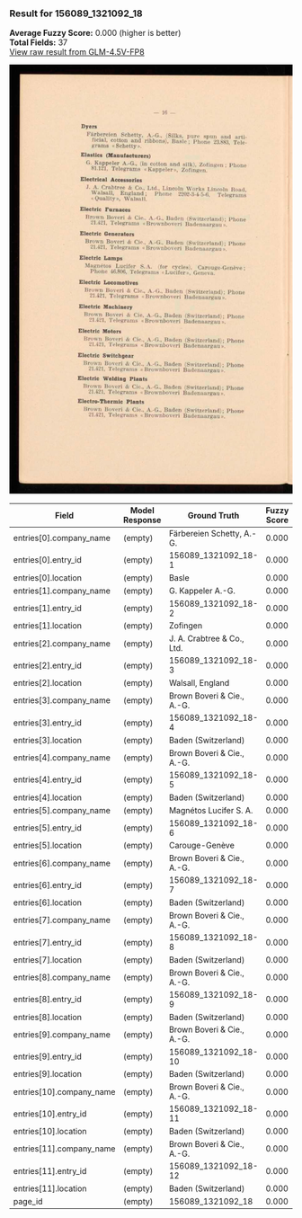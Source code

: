 ### Result for 156089_1321092_18
**Average Fuzzy Score:** 0.000 (higher is better)<br>
**Total Fields:** 37<br>
[View raw result from GLM-4.5V-FP8](https://github.com/RISE-UNIBAS/humanities_data_benchmark/blob/main/results/2025-10-28/T0392/request_T0392_156089_1321092_18.json)

<img src="https://github.com/RISE-UNIBAS/humanities_data_benchmark/blob/main/benchmarks/company_lists/images/156089_1321092_18.jpg?raw=true" alt="156089_1321092_18" width="600px">

| Field | Model Response | Ground Truth | Fuzzy Score | Match |
|-------|----------------|--------------|-------------|-------|
| entries[0].company_name | (empty) | Färbereien Schetty, A.-G. | 0.000 | ❌ |
| entries[0].entry_id | (empty) | 156089_1321092_18-1 | 0.000 | ❌ |
| entries[0].location | (empty) | Basle | 0.000 | ❌ |
| entries[1].company_name | (empty) | G. Kappeler A.-G. | 0.000 | ❌ |
| entries[1].entry_id | (empty) | 156089_1321092_18-2 | 0.000 | ❌ |
| entries[1].location | (empty) | Zofingen | 0.000 | ❌ |
| entries[2].company_name | (empty) | J. A. Crabtree & Co., Ltd. | 0.000 | ❌ |
| entries[2].entry_id | (empty) | 156089_1321092_18-3 | 0.000 | ❌ |
| entries[2].location | (empty) | Walsall, England | 0.000 | ❌ |
| entries[3].company_name | (empty) | Brown Boveri & Cie., A.-G. | 0.000 | ❌ |
| entries[3].entry_id | (empty) | 156089_1321092_18-4 | 0.000 | ❌ |
| entries[3].location | (empty) | Baden (Switzerland) | 0.000 | ❌ |
| entries[4].company_name | (empty) | Brown Boveri & Cie., A.-G. | 0.000 | ❌ |
| entries[4].entry_id | (empty) | 156089_1321092_18-5 | 0.000 | ❌ |
| entries[4].location | (empty) | Baden (Switzerland) | 0.000 | ❌ |
| entries[5].company_name | (empty) | Magnétos Lucifer S. A. | 0.000 | ❌ |
| entries[5].entry_id | (empty) | 156089_1321092_18-6 | 0.000 | ❌ |
| entries[5].location | (empty) | Carouge-Genève | 0.000 | ❌ |
| entries[6].company_name | (empty) | Brown Boveri & Cie., A.-G. | 0.000 | ❌ |
| entries[6].entry_id | (empty) | 156089_1321092_18-7 | 0.000 | ❌ |
| entries[6].location | (empty) | Baden (Switzerland) | 0.000 | ❌ |
| entries[7].company_name | (empty) | Brown Boveri & Cie., A.-G. | 0.000 | ❌ |
| entries[7].entry_id | (empty) | 156089_1321092_18-8 | 0.000 | ❌ |
| entries[7].location | (empty) | Baden (Switzerland) | 0.000 | ❌ |
| entries[8].company_name | (empty) | Brown Boveri & Cie., A.-G. | 0.000 | ❌ |
| entries[8].entry_id | (empty) | 156089_1321092_18-9 | 0.000 | ❌ |
| entries[8].location | (empty) | Baden (Switzerland) | 0.000 | ❌ |
| entries[9].company_name | (empty) | Brown Boveri & Cie., A.-G. | 0.000 | ❌ |
| entries[9].entry_id | (empty) | 156089_1321092_18-10 | 0.000 | ❌ |
| entries[9].location | (empty) | Baden (Switzerland) | 0.000 | ❌ |
| entries[10].company_name | (empty) | Brown Boveri & Cie., A.-G. | 0.000 | ❌ |
| entries[10].entry_id | (empty) | 156089_1321092_18-11 | 0.000 | ❌ |
| entries[10].location | (empty) | Baden (Switzerland) | 0.000 | ❌ |
| entries[11].company_name | (empty) | Brown Boveri & Cie., A.-G. | 0.000 | ❌ |
| entries[11].entry_id | (empty) | 156089_1321092_18-12 | 0.000 | ❌ |
| entries[11].location | (empty) | Baden (Switzerland) | 0.000 | ❌ |
| page_id | (empty) | 156089_1321092_18 | 0.000 | ❌ |
